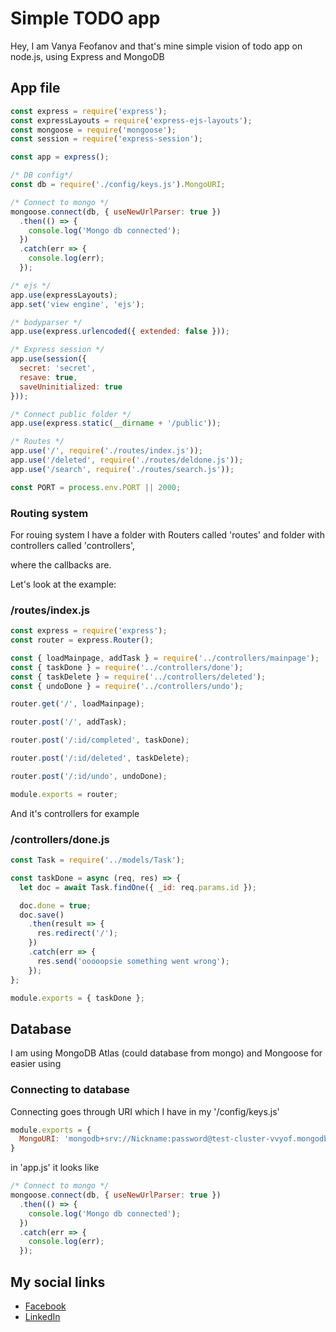 # Simple TODO app

Hey, I am Vanya Feofanov and that's mine simple vision of todo app on node.js, using Express and MongoDB

## App file

```js
const express = require('express');
const expressLayouts = require('express-ejs-layouts');
const mongoose = require('mongoose');
const session = require('express-session');

const app = express();

/* DB config*/
const db = require('./config/keys.js').MongoURI;

/* Connect to mongo */
mongoose.connect(db, { useNewUrlParser: true })
  .then(() => {
    console.log('Mongo db connected');
  })
  .catch(err => {
    console.log(err);
  });

/* ejs */
app.use(expressLayouts);
app.set('view engine', 'ejs');

/* bodyparser */
app.use(express.urlencoded({ extended: false }));

/* Express session */
app.use(session({
  secret: 'secret',
  resave: true,
  saveUninitialized: true
}));

/* Connect public folder */
app.use(express.static(__dirname + '/public'));

/* Routes */
app.use('/', require('./routes/index.js'));
app.use('/deleted', require('./routes/deldone.js'));
app.use('/search', require('./routes/search.js'));

const PORT = process.env.PORT || 2000;

```

### Routing system

For rouing system I have a folder with Routers called 'routes' and folder with controllers called 'controllers',

where the callbacks are.


Let's look at the example:

### /routes/index.js

```js
const express = require('express');
const router = express.Router();

const { loadMainpage, addTask } = require('../controllers/mainpage');
const { taskDone } = require('../controllers/done');
const { taskDelete } = require('../controllers/deleted');
const { undoDone } = require('../controllers/undo');

router.get('/', loadMainpage);

router.post('/', addTask);

router.post('/:id/completed', taskDone);

router.post('/:id/deleted', taskDelete);

router.post('/:id/undo', undoDone);

module.exports = router;
```

And it's controllers for example

### /controllers/done.js

```js
const Task = require('../models/Task');

const taskDone = async (req, res) => {
  let doc = await Task.findOne({ _id: req.params.id });

  doc.done = true;
  doc.save()
    .then(result => {
      res.redirect('/');
    })
    .catch(err => {
      res.send('ooooopsie something went wrong');
    });
};

module.exports = { taskDone };
```

## Database

I am using MongoDB Atlas (could database from mongo) and Mongoose for easier using

### Connecting to database

Connecting goes through URI which I have in my '/config/keys.js'

```js
module.exports = {
  MongoURI: 'mongodb+srv://Nickname:password@test-cluster-vvyof.mongodb.net/test?retryWrites=true'
}
```
in 'app.js' it looks like

```js
/* Connect to mongo */
mongoose.connect(db, { useNewUrlParser: true })
  .then(() => {
    console.log('Mongo db connected');
  })
  .catch(err => {
    console.log(err);
  });
```

## My social links

* [Facebook](https://www.facebook.com/profile.php?id=100005922974355) 
* [LinkedIn](https://www.linkedin.com/in/ivan-feofanov-0142b2163/) 



